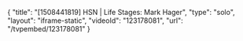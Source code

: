 {
    "title": "[1508441819] HSN | Life Stages: Mark Hager",
    "type": "solo",
    "layout": "iframe-static",
    "videoId": "123178081",
    "url": "\/tvpembed\/123178081"
}